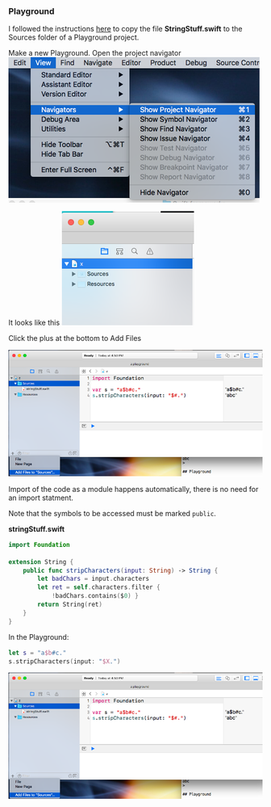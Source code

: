 ### Playground

I followed the instructions [here](http://help.apple.com/xcode/mac/8.0/#/devfa5bea3af) to copy the file **StringStuff.swift** to the Sources folder of a Playground project.

Make a new Playground.  Open the project navigator 
![](figs/open_pnav.png)

It looks like this
![](figs/project_nav.png)

Click the plus at the bottom to Add Files

![](figs/playground_source.png)

Import of the code as a module happens automatically, there is no need for an import statment.  

Note that the symbols to be accessed must be marked ``public``.

**stringStuff.swift**

```swift
import Foundation

extension String {
    public func stripCharacters(input: String) -> String {
        let badChars = input.characters
        let ret = self.characters.filter {
            !badChars.contains($0) }
        return String(ret)
    }
}

```
In the Playground:

```swift
let s = "a$b#c."
s.stripCharacters(input: "$X.")
```

![](figs/playground_source.png)